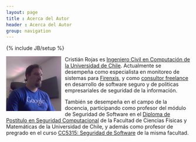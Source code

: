 ```yaml
---
layout: page
title : Acerca del Autor
header : Acerca del Autor
group: navigation
---
```

{% include JB/setup %}

<div style="float: left; padding-right:10px;"><img src="/assets/img/cr.jpg" /></div>

Cristián Rojas es [Ingeniero Civil en Computación de la Universidad de Chile](http://www.dcc.uchile.cl/).
Actualmente se desempeña como especialista en monitoreo de sistemas para [Firenxis](http://www.firenxis.com/),
y como [consultor freelance](http://www.linkedin.com/in/crirojas) en desarrollo de software seguro y de politicas
empresariales de seguridad de la información.

También se desempeña en el campo de la docencia, participando como profesor del módulo de Seguridad de Software en el
[Diploma de Postítulo en Seguridad Computacional](http://swb.dcc.uchile.cl/node/172) de la Facultad de Ciencias Físicas
y Matemáticas de la Universidad de Chile, y además como profesor de pregrado en el curso
[CC5315: Seguridad de Software](https://www.u-cursos.cl/ingenieria/CC5315/) de la misma facultad.

